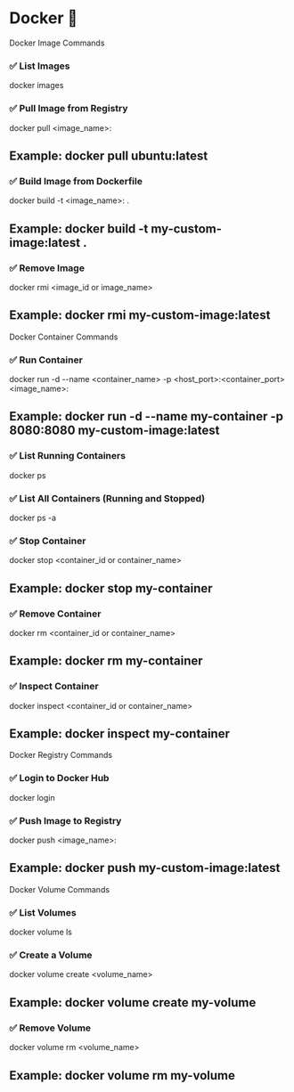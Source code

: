 # Docker 🐳
Docker Image Commands

### ✅ List Images
docker images



### ✅ Pull Image from Registry
docker pull <image_name>:<tag>
## Example: docker pull ubuntu:latest



### ✅ Build Image from Dockerfile
docker build -t <image_name>:<tag> .
## Example: docker build -t my-custom-image:latest .



### ✅ Remove Image
docker rmi <image_id or image_name>
## Example: docker rmi my-custom-image:latest

Docker Container Commands

### ✅ Run Container
docker run -d --name <container_name> -p <host_port>:<container_port> <image_name>:<tag>
## Example: docker run -d --name my-container -p 8080:8080 my-custom-image:latest



### ✅ List Running Containers
docker ps



### ✅ List All Containers (Running and Stopped)
docker ps -a



### ✅ Stop Container
docker stop <container_id or container_name>
## Example: docker stop my-container



### ✅ Remove Container
docker rm <container_id or container_name>
## Example: docker rm my-container


### ✅ Inspect Container
docker inspect <container_id or container_name>
## Example: docker inspect my-container




Docker Registry Commands

### ✅ Login to Docker Hub
docker login



### ✅ Push Image to Registry
docker push <image_name>:<tag>
## Example: docker push my-custom-image:latest



Docker Volume Commands

### ✅ List Volumes
docker volume ls



### ✅ Create a Volume
docker volume create <volume_name>
## Example: docker volume create my-volume



### ✅ Remove Volume
docker volume rm <volume_name>
## Example: docker volume rm my-volume


